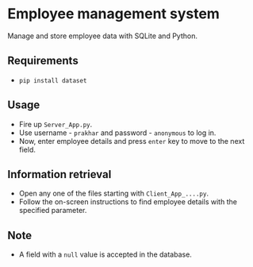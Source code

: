 # Employee management system

Manage and store employee data with SQLite and Python.<br>

## Requirements
+   ``pip install dataset``

## Usage
+   Fire up ``Server_App.py``.
+   Use username - ``prakhar`` and password - ``anonymous`` to log in.
+   Now, enter employee details and press ``enter`` key to move to the next field.

## Information retrieval
+   Open any one of the files starting with ``Client_App_....py``.
+   Follow the on-screen instructions to find employee details with the specified parameter.

## Note
+   A field with a ``null`` value is accepted in the database.